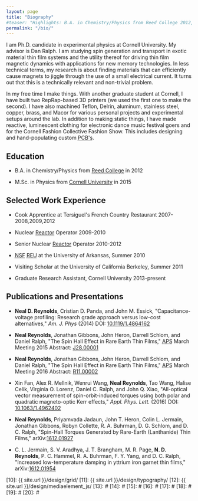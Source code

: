 ```yaml
---
layout: page
title: "Biography"
#teaser: "Highlights: B.A. in Chemistry/Physics from Reed College 2012, M.S. in Physics from Cornell 2015; Currently Ph. D. candidate in Experimental Physics at Cornell"
permalink: "/bio/"
---
```


<div markdown="1">
I am Ph.D. candidate in experimental physics at Cornell University. My advisor is Dan Ralph. I am studying spin generation and transport in exotic material thin film systems and the utility thereof for driving thin film magnetic dynamics with applications for new memory technologies. In less technical terms, my research is about finding materials that can efficiently cause magnets to jiggle through the use of a small electrical current. It turns out that this is a technically relevant and non-trivial problem.

In my free time I make things. With another graduate student at Cornell, I have built two RepRap-based 3D printers (we used the first one to make the second). I have also machined Teflon, Delrin, aluminum, stainless steel, copper, brass, and Macor for various personal projects and experimental setups around the lab.  In addition to making static things, I have made reactive, luminescent clothing for electronic dance music festival goers and for the Cornell Fashion Collective Fashion Show. This includes designing and hand-populating custom <abbr title='Printed circuit boards'>PCB's</abbr>.


## Education


* B.A. in Chemistry/Physics from [Reed College][1] in 2012

* M.Sc. in Physics from [Cornell University][2] in 2015

## Selected Work Experience

* Cook Apprentice at Tersiguel's French Country Restaurant 2007-2008,2009,2012

* Nuclear [Reactor][3] Operator 2009-2010

* Senior Nuclear [Reactor][3] Operator 2010-2012

* <abbr title='National Science Foundation'>NSF</abbr> <abbr title='Research Experience for Undergraduates'>REU</abbr> at the University of Arkansas, Summer 2010

* Visiting Scholar at the University of California Berkeley, Summer 2011

* Graduate Research Assistant, Cornell University 2013-present



## Publications and Presentations

* <b>Neal D. Reynolds</b>, Cristian D. Panda, and John M. Essick, "Capacitance-voltage profiling: Research grade approach versus low-cost alternatives," <em>Am. J. Phys</em> (2014) DOI: [10.1119/1.4864162][4]

* <b>Neal Reynolds</b>, Jonathan Gibbons, John Heron, Darrell Schlom, and Daniel Ralph, "The Spin Hall Effect in Rare Earth Thin Films," <abbr title='American Physical Society'>APS</abbr> March Meeting 2015 Abstract: [J28.00001][5]

* <b>Neal Reynolds</b>, Jonathan Gibbons, John Heron, Darrell Schlom, and Daniel Ralph, "The Spin Hall Effect in Rare Earth Thin Films," <abbr title='American Physical Society'>APS</abbr> March Meeting 2016 Abstract: [R11.00002][6]

* Xin Fan, Alex R. Mellnik, Wenrui Wang, <b>Neal Reynolds</b>, Tao Wang, Halise Celik, Virginia O. Lorenz, Daniel C. Ralph, and John Q. Xiao, "All-optical vector measurement of spin-orbit-induced torques using both polar and quadratic magneto-optic Kerr effects," <em>Appl. Phys. Lett.</em> (2016) DOI: [10.1063/1.4962402][7]

* <b>Neal Reynolds</b>, Priyamvada Jadaun, John T. Heron, Colin L. Jermain, Jonathan Gibbons, Robyn Collette, R. A. Buhrman, D. G. Schlom, and D. C. Ralph, "Spin-Hall Torques Generated by Rare-Earth (Lanthanide) Thin Films," arXiv:[1612.01927][8]

* C. L. Jermain, S. V. Aradhya, J. T. Brangham, M. R. Page, <b>N. D. Reynolds</b>, P. C. Hammel, R. A. Buhrman, F. Y. Yang, and D. C. Ralph, "Increased low-temperature damping in yttrium iron garnet thin films," arXiv:[1612.01954][9] 



 [1]: http://www.reed.edu/
 [2]: http://www.cornell.edu/
 [3]: http://reactor.reed.edu/
 [4]: http://dx.doi.org/10.1119/1.4864162
 [5]: http://meetings.aps.org/Meeting/MAR15/Session/J28.1
 [6]: http://meetings.aps.org/Meeting/MAR16/Session/R11.2
 [7]: http://dx.doi.org/10.1063/1.4962402
 [8]: https://arxiv.org/abs/1612.01927
 [9]: https://arxiv.org/abs/1612.01954
 [10]: {{ site.url }}/design/grid/
 [11]: {{ site.url }}/design/typography/
 [12]: {{ site.url }}/design/mediaelement_js/
 [13]: #
 [14]: #
 [15]: #
 [16]: #
 [17]: #
 [18]: #
 [19]: #
 [20]: #
</div>